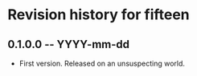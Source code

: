 # Revision history for fifteen

## 0.1.0.0 -- YYYY-mm-dd

* First version. Released on an unsuspecting world.
